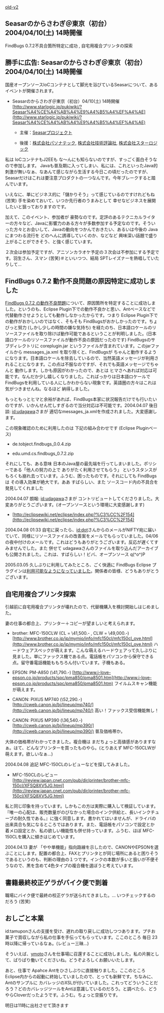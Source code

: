 [old-v2](ig040406-orig.html)

## Seasarのからさわぎ＠東京（初台） 2004/04/10(土) 14時開催

FindBugs 0.7.2不具合箇所特定に成功 , 自宅用複合プリンタの探索

## 勝手に広告: Seasarのからさわぎ＠東京（初台） 2004/04/10(土) 14時開催

国産オープンソースIoCコンテナとして脚光を浴びているSeasarについて、あるイベントが開催されます。

* Seasarのからさわぎ＠東京（初台）04/10(土) 14時開催
  [http://www.starlogic.jp/pukiwiki/?Seasar%A4%CE%A4%AB%A4%E9%A4%B5%A4%EF%A4%AE](http://www.starlogic.jp/pukiwiki/?Seasar%A4%CE%A4%AB%A4%E9%A4%B5%A4%EF%A4%AE)
  
  * 主催：[Seasarプロジェクト](http://www.seasar.org/)
    
  * 後援：[株式会社パソナテック](http://www.pasonatech.co.jp/), [株式会社技術評論社](http://www.gihyo.co.jp/), [株式会社スターロジック](http://www.starlogic.jp)
  

私は IoCコンテナもJ2EEも な～んにも知らないのですが、すっごく面白そうなので参加します。
Javaも普及期に入ってしまい、私には、これといったJava的刺激が無いなぁ、なあんて感じながら生活する今日この頃だったのですが、Seasarだけはこれは要注意プロダクトの一つなんです。今年ブレークすると踏んでいます。

いえなに、単にビジネス的に「儲かりそう」って感じているのですけれどもね
(苦笑) 手を染めておいて、いつか先行者のうまみとして 幸せなビジネスを展開したいと狙っておりますのです。

加えて、このイベント、参加者が 豪勢なのです。定評のあるテクニカルライターの方々など、Javaに影響力のある方々が多数参加する予定なのです。そういった方々とお会いして、Javaの動向をつかんでおきたい、あるいは今後の Javaにまつわる流行を どのへんに誘導していくのか、などなど 興味深い話題で盛り上がることができそう、と強く感じています。

２次会は参加予定ですが、アニソンカラオケ予定の３次会は不参加にする予定です。羽生さん、スマン
(苦笑)＃といいつつ、結局 SPTレイズナーを熱唱していたりして…

## FindBugs 0.7.2 動作不良問題の原因特定に成功しました

[FindBugs 0.7.2 の動作不良問題](ig040219.html)について、原因箇所を特定することに成功しました。というのも、Eclipse Plugin下での動作不良かと思い、Antベースなどで代替動作させようとしても動作しなかったからです。つまり
Eclipse Plugin下での動作がおかしいのではなく、そもそも FindBugsがおかしかったのです。ちょびっと努力 (しかし少しの時間の嫌な気持ち) を経たのち、日本語ロケールのリソースファイルを取り除けば動作可能であるということが判明しました。(日本語ロケールのリソースファイルが動作不良の原因だったのです)
FindBugsのサブディレクトリに coreplugin.jar というファイルが含まれています。このjarファイルから
messages_ja.xml を取り除くと、FindBugsが ちゃんと動作するようになります。日本語ロケールを除去しているので、当然英語メッセージが利用されることになります。この点は不服なのですが、それでも英語メッセージでちゃんと 動作します。しかも原因がわかったので、あとは ヒマさへあれば対応は可能です。なんだか少し嬉しくなりました。こればっかりは日本語ロケールで FindBugsを利用している人にしかわからない現象です。英語圏の方々はこれは気がつきませんね。なるほど 納得しました。

もっともっとヒマと余裕があれば、FindBugs本家に状況報告だけでも行いたいのですが、いかんせん忙しすぎるので当分対応は不可能です。2004.04.07 後日談: [id:udagawa](http://d.hatena.ne.jp/udagawa/)さまが 適切なmessages_ja.xmlを作成されました。大変感謝します。

この現象確認のために利用したのは 下記の組み合わせです (Eclipse Pluginベース)

* de.tobject.findbugs_0.0.4.zip
  
* edu.umd.cs.findbugs_0.7.2.zip

それにしても、ある意味 日本のJava屋の最先端を行ってしまいました。ポリシーである「他人の努力の上で ありがたく利用させてもらう」 というスタンスがもろくも崩れ去っています。ふうむ、困ったものです。それにしても FindBugsは その導入効果が絶大です。ああ すばらしい、また ソースコード内の不具合を発見してくれました

2004.04.07 朗報: [id:udagawa](http://d.hatena.ne.jp/udagawa/)さまが コントリビュートしてくださりました。大変ありがとうございます。(オープンソースという環境に大変感謝します)

* [http://eclipsewiki.net/eclipse/index.php?%C3%CC%2F154](http://eclipsewiki.net/eclipse/index.php?%C3%CC%2F154) 

2004.04.08 01:33 自宅に戻ったら、[id:dot](http://d.hatena.ne.jp/dot/)さんからのメールがNIFTY宛に届いていて、同様にリソースファイルの改善案をメールでもらっていました。04/06の夜中付けのメールです。これはどうもありがとうございます。反応が遅くてすみませんでした。また 併せて udagawaさんのファイルを取り込んだアーカイブも公開されました。これは、すばらしい！ビバ、オープンソース q(^o^)P

2005.03.05 久しぶりに利用してみたところ、ごく快適に FindBugs Eclipse プラグインは[利用可能なようになっていました](ig040219.html)。関係者の皆様、どうもありがとうございます。

## 自宅用複合プリンタ探索

引越前に自宅用複合プリンタが壊れたので、代替機購入を検討開始しはじめました。

妻の仕事の都合上、プリンター＋コピーが望ましいと考えられます。

* brother: MFC-150CLW (CL = \41,500.- , CLW = \49,000.-)
  [http://www.brother.co.jp/jp/mymio/info/mfc150cl/mfc150cl_ove.html](http://www.brother.co.jp/jp/mymio/info/mfc150cl/mfc150cl_ove.html)
  ハードウェアスペックが萌えます。こんな萌えるハードウェアって久しぶりに見ました。単にファックス機である点。電話帳をパソコンから保守できる点。留守番電話機能ももちろん付いています。子機もある。
  
* EPSON: PM-A850 (\41,790.-)
  [http://www.i-love-epson.co.jp/products/spc/pma850/pma8501.htm](http://www.i-love-epson.co.jp/products/spc/pma850/pma8501.htm)
  フイルムスキャン機能が萌えます。
  
* CANON: PIXUS MP740 (\52,290.-)
  [http://cweb.canon.jp/bj/lineup/mp740/](http://cweb.canon.jp/bj/lineup/mp740/)
  高い！ファックス受信機能無し！
  
* CANON: PIXUS MP390 (\36,540.-)
  [http://cweb.canon.jp/bj/lineup/mp390/](http://cweb.canon.jp/bj/lineup/mp390/)
  普及価格帯か。

大体の価格帯がわかってきました。複合機は まだちょっと高値感がありますなぁ。はて、どんなプリンターを買ったものやら。(とりあえず
MFC-150CLWが萌えます。欲しいなぁ…)

2004.04.08 追記 MFC-150CLのレビューなどを探してみました。

* MFC-150CLのレビュー
  [http://review.japan.cnet.com/pub/dir/printer/brother-mfc-150cl/XFSQ8XV5JG.html](http://review.japan.cnet.com/pub/dir/printer/brother-mfc-150cl/XFSQ8XV5JG.html)

私と同じ印象を持っています。しかもこの方は実際に購入して検証しています。『唯一の心配は、販売数量がのびなかった場合のインク供給と、長いインクチューブの耐久性である。』に強く同意します。書かれてはいませんが、ドライバの出来具合も気になるところではあります。また、電話帳をパソコンで設定とか 着メロ設定とか、私の欲しい機能性も併せ持っています。ふうむ、ほぼ
MFC-150CLを購入に傾きはじめています。

2004.04.13 妻が 「やや単機能」指向路線を示したので、CANONやEPSONを選ぶことにします。配置の都合上、FAXとプリンタとが同じ場所にあると困りそうであるというのも、判断の理由の１つです。インクの本数が多いと扱いが不便そうなので、黒を含めて4色タイプの複合機を選ぼうと考えています。

## 書籍最終校正ゲラがバイク便で到着

職場にバイク便で最終の校正ゲラが送られてきました。… いつチェックするのだろう (苦笑)

## おしごと本業

id:tamuponさんの支援を受け、遅れの取り戻しに成功しつつあります。プチお菓子で買収しながら私の仕事を手伝ってもらっています。ここのところ 毎日 23時以降に帰っているなぁ。(レビュー三昧…)

そういえば、[ymoto](http://d.hatena.ne.jp/ymoto/)さんを仕事場に召還することに成功しました。私の片腕として、ばりばり働いてくださいね。どうぞよろしくお願いいたします。

あと、仕事で Apahce Antをひさしぶりに直接触りました。ここのところ Eclipse内からの起動に終始していましたので、とっても新鮮です。ちなみに、Antのサンプルに カバレッジのXSLが付いていました。これってどういうことだろう？どのカバレッジツールをAntは意識しているのだろう。と調べたら、どうやらCloverだったようです。ふうむ。ちょっと空振りです。

明日は11時に出社させて頂きます